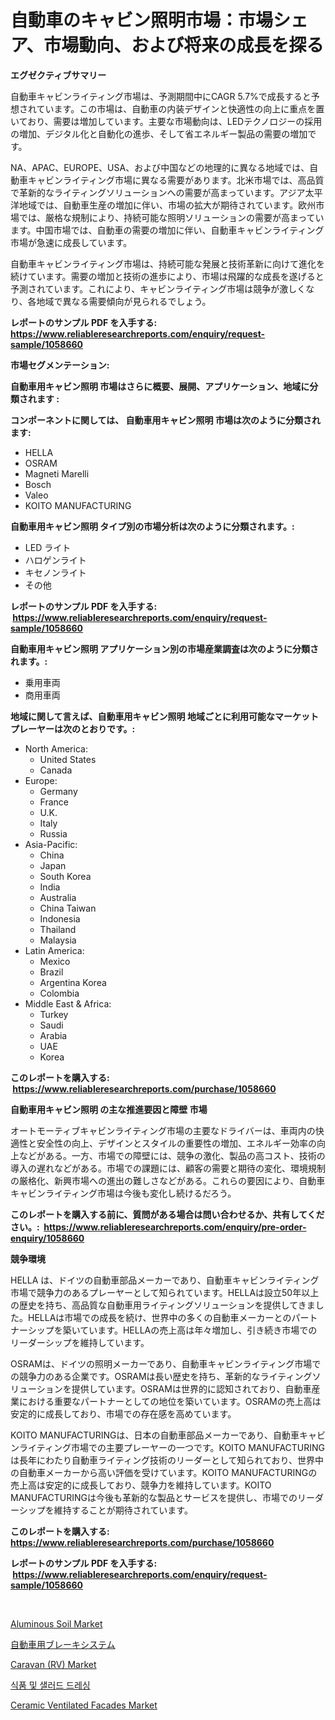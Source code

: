 <p><h1>自動車のキャビン照明市場：市場シェア、市場動向、および将来の成長を探る</h1></p><p><strong>エグゼクティブサマリー</strong></p>
<p><p>自動車キャビンライティング市場は、予測期間中にCAGR 5.7%で成長すると予想されています。この市場は、自動車の内装デザインと快適性の向上に重点を置いており、需要は増加しています。主要な市場動向は、LEDテクノロジーの採用の増加、デジタル化と自動化の進歩、そして省エネルギー製品の需要の増加です。</p><p>NA、APAC、EUROPE、USA、および中国などの地理的に異なる地域では、自動車キャビンライティング市場に異なる需要があります。北米市場では、高品質で革新的なライティングソリューションへの需要が高まっています。アジア太平洋地域では、自動車生産の増加に伴い、市場の拡大が期待されています。欧州市場では、厳格な規制により、持続可能な照明ソリューションの需要が高まっています。中国市場では、自動車の需要の増加に伴い、自動車キャビンライティング市場が急速に成長しています。</p><p>自動車キャビンライティング市場は、持続可能な発展と技術革新に向けて進化を続けています。需要の増加と技術の進歩により、市場は飛躍的な成長を遂げると予測されています。これにより、キャビンライティング市場は競争が激しくなり、各地域で異なる需要傾向が見られるでしょう。</p></p>
<p><strong>レポートのサンプル PDF を入手する: <a href="https://www.reliableresearchreports.com/enquiry/request-sample/1058660">https://www.reliableresearchreports.com/enquiry/request-sample/1058660</a></strong></p>
<p><strong>市場セグメンテーション:</strong></p>
<p><strong> 自動車用キャビン照明 市場はさらに概要、展開、アプリケーション、地域に分類されます :</strong></p>
<p><strong>コンポーネントに関しては、 自動車用キャビン照明 市場は次のように分類されます: &nbsp;</strong></p>
<p><ul><li>HELLA</li><li>OSRAM</li><li>Magneti Marelli</li><li>Bosch</li><li>Valeo</li><li>KOITO MANUFACTURING</li></ul></p>
<p><strong> 自動車用キャビン照明 タイプ別の市場分析は次のように分類されます。:</strong></p>
<p><ul><li>LED ライト</li><li>ハロゲンライト</li><li>キセノンライト</li><li>その他</li></ul></p>
<p><strong>レポートのサンプル PDF を入手する: &nbsp;<a href="https://www.reliableresearchreports.com/enquiry/request-sample/1058660">https://www.reliableresearchreports.com/enquiry/request-sample/1058660</a></strong></p>
<p><strong> 自動車用キャビン照明 アプリケーション別の市場産業調査は次のように分類されます。:</strong></p>
<p><ul><li>乗用車両</li><li>商用車両</li></ul></p>
<p><strong>地域に関して言えば、自動車用キャビン照明 地域ごとに利用可能なマーケットプレーヤーは次のとおりです。:</strong></p>
<p><ul>
    <li>
        North America:
        <ul>
            <li>United States</li>
            <li>Canada</li>
        </ul>
    </li>
    <li>
        Europe:
        <ul>
            <li>Germany</li>
            <li>France</li>
            <li>U.K.</li>
            <li>Italy</li>
            <li>Russia</li>
        </ul>
    </li>
    <li>
        Asia-Pacific:
        <ul>
            <li>China</li>
            <li>Japan</li>
            <li>South Korea</li>
            <li>India</li>
            <li>Australia</li>
            <li>China Taiwan</li>
            <li>Indonesia</li>
            <li>Thailand</li>
            <li>Malaysia</li>
        </ul>
    </li>
    <li>
        Latin America:
        <ul>
            <li>Mexico</li>
            <li>Brazil</li>
            <li>Argentina Korea</li>
            <li>Colombia</li>
        </ul>
    </li>
    <li>
        Middle East & Africa:
        <ul>
            <li>Turkey</li>
            <li>Saudi</li>
            <li>Arabia</li>
            <li>UAE</li>
            <li>Korea</li>
        </ul>
    </li>
    </ul></p>
<p><strong>このレポートを購入する: &nbsp;<a href="https://www.reliableresearchreports.com/purchase/1058660">https://www.reliableresearchreports.com/purchase/1058660</a></strong></p>
<p><strong>自動車用キャビン照明 の主な推進要因と障壁 市場</strong></p>
<p><p>オートモーティブキャビンライティング市場の主要なドライバーは、車両内の快適性と安全性の向上、デザインとスタイルの重要性の増加、エネルギー効率の向上などがある。一方、市場での障壁には、競争の激化、製品の高コスト、技術の導入の遅れなどがある。市場での課題には、顧客の需要と期待の変化、環境規制の厳格化、新興市場への進出の難しさなどがある。これらの要因により、自動車キャビンライティング市場は今後も変化し続けるだろう。</p></p>
<p><strong>このレポートを購入する前に、質問がある場合は問い合わせるか、共有してください。:&nbsp; <a href="https://www.reliableresearchreports.com/enquiry/pre-order-enquiry/1058660">https://www.reliableresearchreports.com/enquiry/pre-order-enquiry/1058660</a></strong></p>
<p><strong>競争環境</strong></p>
<p><p>HELLA は、ドイツの自動車部品メーカーであり、自動車キャビンライティング市場で競争力のあるプレーヤーとして知られています。HELLAは設立50年以上の歴史を持ち、高品質な自動車用ライティングソリューションを提供してきました。HELLAは市場での成長を続け、世界中の多くの自動車メーカーとのパートナーシップを築いています。HELLAの売上高は年々増加し、引き続き市場でのリーダーシップを維持しています。</p><p>OSRAMは、ドイツの照明メーカーであり、自動車キャビンライティング市場での競争力のある企業です。OSRAMは長い歴史を持ち、革新的なライティングソリューションを提供しています。OSRAMは世界的に認知されており、自動車産業における重要なパートナーとしての地位を築いています。OSRAMの売上高は安定的に成長しており、市場での存在感を高めています。</p><p>KOITO MANUFACTURINGは、日本の自動車部品メーカーであり、自動車キャビンライティング市場での主要プレーヤーの一つです。KOITO MANUFACTURINGは長年にわたり自動車ライティング技術のリーダーとして知られており、世界中の自動車メーカーから高い評価を受けています。KOITO MANUFACTURINGの売上高は安定的に成長しており、競争力を維持しています。KOITO MANUFACTURINGは今後も革新的な製品とサービスを提供し、市場でのリーダーシップを維持することが期待されています。</p></p>
<p><strong>このレポートを購入する: &nbsp; <a href="https://www.reliableresearchreports.com/purchase/1058660">https://www.reliableresearchreports.com/purchase/1058660</a></strong></p>
<p><strong>レポートのサンプル PDF を入手する: &nbsp;<a href="https://www.reliableresearchreports.com/enquiry/request-sample/1058660">https://www.reliableresearchreports.com/enquiry/request-sample/1058660</a></strong><strong></strong></p>
<p>&nbsp;</p>
<p><p><a href="https://issuu.com/reportprime-2/docs/aluminous-soil-market-size-2030.pptx">Aluminous Soil Market</a></p><p><a href="https://github.com/bevdtkn4419963/Market-Research-Report-List-1/blob/main/6596209193119.md">自動車用ブレーキシステム</a></p><p><a href="https://issuu.com/reportprime-2/docs/caravan-rv-market-size-2030.pptx">Caravan (RV) Market</a></p><p><a href="https://github.com/vsoq0zknh59/Market-Research-Report-List-1/blob/main/4705647192903.md">식품 및 샐러드 드레싱</a></p><p><a href="https://github.com/prosalinda88/Market-Research-Report-List-3/blob/main/ceramic-ventilated-facades-market.md">Ceramic Ventilated Facades Market</a></p></p>